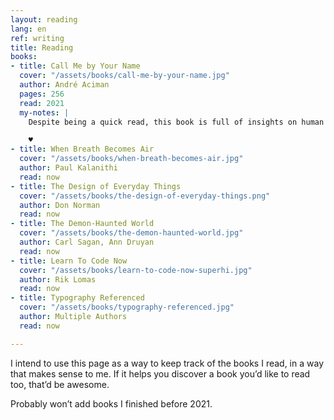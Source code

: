 ```yaml
---
layout: reading
lang: en
ref: writing
title: Reading
books:
- title: Call Me by Your Name
  cover: "/assets/books/call-me-by-your-name.jpg"
  author: André Aciman
  pages: 256
  read: 2021
  my-notes: |
    Despite being a quick read, this book is full of insights on human psychology and advice that one would have to spend years collecting. My feelings are a bit mixed but overall I think it’s shifted my perspective and that I’ve gained something valuable.

    ♥️
- title: When Breath Becomes Air
  cover: "/assets/books/when-breath-becomes-air.jpg"
  author: Paul Kalanithi
  read: now
- title: The Design of Everyday Things
  cover: "/assets/books/the-design-of-everyday-things.png"
  author: Don Norman
  read: now
- title: The Demon-Haunted World
  cover: "/assets/books/the-demon-haunted-world.jpg"
  author: Carl Sagan, Ann Druyan
  read: now
- title: Learn To Code Now
  cover: "/assets/books/learn-to-code-now-superhi.jpg"
  author: Rik Lomas
  read: now
- title: Typography Referenced
  cover: "/assets/books/typography-referenced.jpg"
  author: Multiple Authors
  read: now

---
```

I intend to use this page as a way to keep track of the books I read, in a way that makes sense to me. If it helps you discover a book you’d like to read too, that’d be awesome.

Probably won’t add books I finished before 2021.